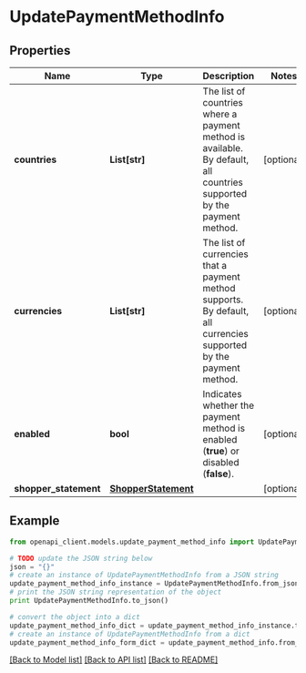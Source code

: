 # UpdatePaymentMethodInfo


## Properties
Name | Type | Description | Notes
------------ | ------------- | ------------- | -------------
**countries** | **List[str]** | The list of countries where a payment method is available. By default, all countries supported by the payment method. | [optional] 
**currencies** | **List[str]** | The list of currencies that a payment method supports. By default, all currencies supported by the payment method. | [optional] 
**enabled** | **bool** | Indicates whether the payment method is enabled (**true**) or disabled (**false**). | [optional] 
**shopper_statement** | [**ShopperStatement**](ShopperStatement.md) |  | [optional] 

## Example

```python
from openapi_client.models.update_payment_method_info import UpdatePaymentMethodInfo

# TODO update the JSON string below
json = "{}"
# create an instance of UpdatePaymentMethodInfo from a JSON string
update_payment_method_info_instance = UpdatePaymentMethodInfo.from_json(json)
# print the JSON string representation of the object
print UpdatePaymentMethodInfo.to_json()

# convert the object into a dict
update_payment_method_info_dict = update_payment_method_info_instance.to_dict()
# create an instance of UpdatePaymentMethodInfo from a dict
update_payment_method_info_form_dict = update_payment_method_info.from_dict(update_payment_method_info_dict)
```
[[Back to Model list]](../README.md#documentation-for-models) [[Back to API list]](../README.md#documentation-for-api-endpoints) [[Back to README]](../README.md)


